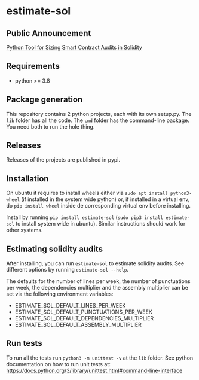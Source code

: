 # estimate-sol

## Public Announcement
[Python Tool for Sizing Smart Contract Audits in Solidity](https://blog.coinfabrik.com/tools/sizing-solidity-audits/)

## Requirements

 * python >= 3.8

## Package generation

This repository contains 2 python projects, each with its own setup.py. The `lib` folder has all the code. The `cmd` folder has the command-line package. You need both to run the hole thing.

## Releases

Releases of the projects are published in pypi.

## Installation

On ubuntu it requires to install wheels either via `sudo apt install python3-wheel` (if installed in the system wide python) or, if installed in a virtual env, do `pip install wheel` inside de corresponding virtual env before installing.

Install by running `pip install estimate-sol` (`sudo pip3 install estimate-sol` to install system wide in ubuntu). Similar instructions should work for other systems.

## Estimating solidity audits

After installing, you can run `estimate-sol` to estimate solidity audits. See different options by running `estimate-sol --help`.

The defaults for the number of lines per week, the number of punctuations per week, the dependencies multiplier and the assembly multiplier can be set via the following environment variables:
 * ESTIMATE_SOL_DEFAULT_LINES_PER_WEEK
 * ESTIMATE_SOL_DEFAULT_PUNCTUATIONS_PER_WEEK
 * ESTIMATE_SOL_DEFAULT_DEPENDENCIES_MULTIPLIER
 * ESTIMATE_SOL_DEFAULT_ASSEMBLY_MULTIPLIER

## Run tests

To run all the tests run `python3 -m unittest -v` at the `lib` folder. See python documentation on how to run unit tests at: https://docs.python.org/3/library/unittest.html#command-line-interface
